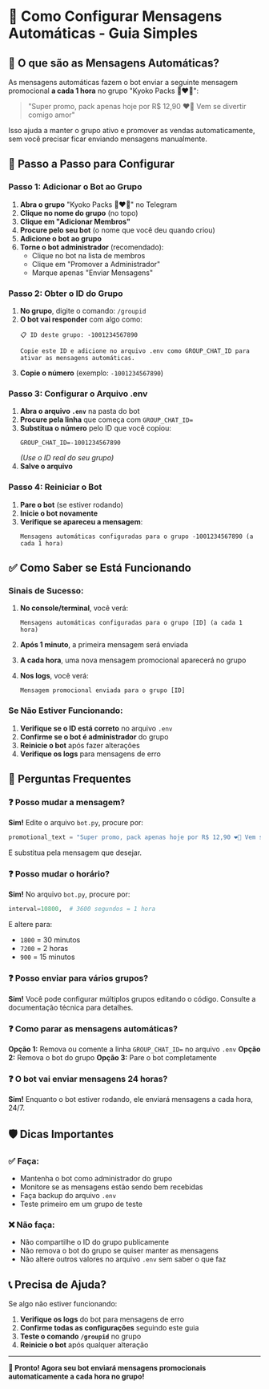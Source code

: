 # 🚀 Como Configurar Mensagens Automáticas - Guia Simples

## 📱 O que são as Mensagens Automáticas?

As mensagens automáticas fazem o bot enviar a seguinte mensagem promocional **a cada 1 hora** no grupo "Kyoko Packs 👄❤️‍🔥":

> "Super promo, pack apenas hoje por R$ 12,90 ❤️‍🔥 Vem se divertir comigo amor"

Isso ajuda a manter o grupo ativo e promover as vendas automaticamente, sem você precisar ficar enviando mensagens manualmente.

## 🔧 Passo a Passo para Configurar

### Passo 1: Adicionar o Bot ao Grupo

1. **Abra o grupo** "Kyoko Packs 👄❤️‍🔥" no Telegram
2. **Clique no nome do grupo** (no topo)
3. **Clique em "Adicionar Membros"**
4. **Procure pelo seu bot** (o nome que você deu quando criou)
5. **Adicione o bot ao grupo**
6. **Torne o bot administrador** (recomendado):
   - Clique no bot na lista de membros
   - Clique em "Promover a Administrador"
   - Marque apenas "Enviar Mensagens"

### Passo 2: Obter o ID do Grupo

1. **No grupo**, digite o comando: `/groupid`
2. **O bot vai responder** com algo como:
   ```
   📋 ID deste grupo: -1001234567890
   
   Copie este ID e adicione no arquivo .env como GROUP_CHAT_ID para ativar as mensagens automáticas.
   ```
3. **Copie o número** (exemplo: `-1001234567890`)

### Passo 3: Configurar o Arquivo .env

1. **Abra o arquivo `.env`** na pasta do bot
2. **Procure pela linha** que começa com `GROUP_CHAT_ID=`
3. **Substitua o número** pelo ID que você copiou:
   ```
   GROUP_CHAT_ID=-1001234567890
   ```
   *(Use o ID real do seu grupo)*
4. **Salve o arquivo**

### Passo 4: Reiniciar o Bot

1. **Pare o bot** (se estiver rodando)
2. **Inicie o bot novamente**
3. **Verifique se apareceu a mensagem**:
   ```
   Mensagens automáticas configuradas para o grupo -1001234567890 (a cada 1 hora)
   ```

## ✅ Como Saber se Está Funcionando

### Sinais de Sucesso:

1. **No console/terminal**, você verá:
   ```
   Mensagens automáticas configuradas para o grupo [ID] (a cada 1 hora)
   ```

2. **Após 1 minuto**, a primeira mensagem será enviada

3. **A cada hora**, uma nova mensagem promocional aparecerá no grupo

4. **Nos logs**, você verá:
   ```
   Mensagem promocional enviada para o grupo [ID]
   ```

### Se Não Estiver Funcionando:

1. **Verifique se o ID está correto** no arquivo `.env`
2. **Confirme se o bot é administrador** do grupo
3. **Reinicie o bot** após fazer alterações
4. **Verifique os logs** para mensagens de erro

## 🎯 Perguntas Frequentes

### ❓ Posso mudar a mensagem?
**Sim!** Edite o arquivo `bot.py`, procure por:
```python
promotional_text = "Super promo, pack apenas hoje por R$ 12,90 ❤️‍🔥 Vem se divertir comigo amor"
```
E substitua pela mensagem que desejar.

### ❓ Posso mudar o horário?
**Sim!** No arquivo `bot.py`, procure por:
```python
interval=10800,  # 3600 segundos = 1 hora
```
E altere para:
- `1800` = 30 minutos
- `7200` = 2 horas
- `900` = 15 minutos

### ❓ Posso enviar para vários grupos?
**Sim!** Você pode configurar múltiplos grupos editando o código. Consulte a documentação técnica para detalhes.

### ❓ Como parar as mensagens automáticas?
**Opção 1:** Remova ou comente a linha `GROUP_CHAT_ID=` no arquivo `.env`
**Opção 2:** Remova o bot do grupo
**Opção 3:** Pare o bot completamente

### ❓ O bot vai enviar mensagens 24 horas?
**Sim!** Enquanto o bot estiver rodando, ele enviará mensagens a cada hora, 24/7.

## 🛡️ Dicas Importantes

### ✅ Faça:
- Mantenha o bot como administrador do grupo
- Monitore se as mensagens estão sendo bem recebidas
- Faça backup do arquivo `.env`
- Teste primeiro em um grupo de teste

### ❌ Não faça:
- Não compartilhe o ID do grupo publicamente
- Não remova o bot do grupo se quiser manter as mensagens
- Não altere outros valores no arquivo `.env` sem saber o que faz

## 📞 Precisa de Ajuda?

Se algo não estiver funcionando:

1. **Verifique os logs** do bot para mensagens de erro
2. **Confirme todas as configurações** seguindo este guia
3. **Teste o comando `/groupid`** no grupo
4. **Reinicie o bot** após qualquer alteração

---

**🎉 Pronto! Agora seu bot enviará mensagens promocionais automaticamente a cada hora no grupo!**
